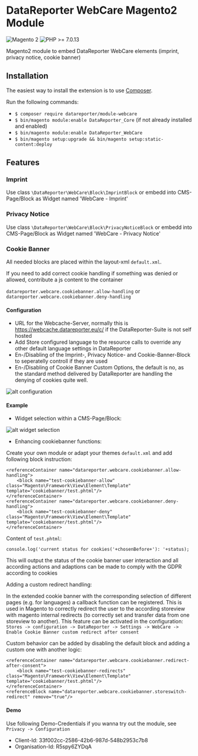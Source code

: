 DataReporter WebCare Magento2 Module
============
 
 ![Magento 2](https://img.shields.io/badge/Magento-%3E=2.2-blue.svg)
 ![PHP >= 7.0.13](https://img.shields.io/badge/PHP-%3E=7.0.13-green.svg)

Magento2 module to embed DataReporter WebCare elements (imprint, privacy notice, cookie banner)

Installation
------------

The easiest way to install the extension is to use [Composer](https://getcomposer.org/).

Run the following commands:

- ```$ composer require datareporter/module-webcare```
- ```$ bin/magento module:enable DataReporter_Core``` (if not already installed and enabled)
- ```$ bin/magento module:enable DataReporter_WebCare```
- ```$ bin/magento setup:upgrade && bin/magento setup:static-content:deploy```

Features
------------

### Imprint
Use class ````\DataReporter\WebCare\Block\ImprintBlock```` or embedd into CMS-Page/Block as Widget named 'WebCare - Imprint'

### Privacy Notice
Use class ````\DataReporter\WebCare\Block\PrivacyNoticeBlock```` or embedd into CMS-Page/Block as Widget named 'WebCare - Privacy Notice'

### Cookie Banner
All needed blocks are placed within the layout-xml ```default.xml```. 

If you need to add correct cookie handling if something was denied or allowed, contribute a js content to the container

```datareporter.webcare.cookiebanner.allow-handling``` or ```datareporter.webcare.cookiebanner.deny-handling```

#### Configuration

* URL for the Webcache-Server, normally this is https://webcache.datareporter.eu/c/ if the DataReporter-Suite is not self hosted
* Add Store configured language to the resource calls to override any other default language settings in DataReporter
* En-/Disabling of the Imprint-, Privacy Notice- and Cookie-Banner-Block to seperatelly controll if they are used
* En-/Disabling of Cookie Banner Custom Options, the default is no, as the standard method delivered by DataReporter are handling the denying of cookies quite well.

![alt configuration](docs/images/configuration.png)

#### Example

* Widget selection within a CMS-Page/Block:

![alt widget selection](docs/images/widget_selection.png)

* Enhancing cookiebanner functions:

Create your own module or adapt your themes ```default.xml``` and add following block instruction:

```
<referenceContainer name="datareporter.webcare.cookiebanner.allow-handling">
    <block name="test-cookiebanner-allow" class="Magento\Framework\View\Element\Template" template="cookiebanner/test.phtml"/>
</referenceContainer>
<referenceContainer name="datareporter.webcare.cookiebanner.deny-handling">
    <block name="test-cookiebanner-deny" class="Magento\Framework\View\Element\Template" template="cookiebanner/test.phtml"/>
</referenceContainer>
``` 

Content of ```test.phtml```:
```
console.log('current status for cookies('+chosenBefore+'): '+status);
```

This will output the status of the cookie banner user interaction and all according actions and adaptions can be made to comply with the GDPR according to cookies

Adding a custom redirect handling:

In the extended cookie banner with the corresponding selection of different pages (e.g. for languages) a callback function can be registered. This is used in Magento to correctly redirect the user to the according storeview with magento internal redirects (to correctly set and transfer data from one storeview to another). This feature can be activated in the configuration: ```Stores -> configuration -> DataReporter -> Settings -> WebCare -> Enable Cookie Banner custom redirect after consent```

Custom behavior can be added by disabling the default block and adding a custom one with another logic:

```
<referenceContainer name="datareporter.webcare.cookiebanner.redirect-after-consent">
    <block name="test-cookiebanner-redirects" class="Magento\Framework\View\Element\Template" template="cookiebanner/test.phtml"/>
</referenceContainer>
<referenceBlock name="datareporter.webcare.cookiebanner.storeswitch-redirect" remove="true"/>
``` 

#### Demo

Use following Demo-Credentials if you wanna try out the module, see ````Privacy -> Configuration````

* Client-Id: 33f002cc-2586-42b6-987d-548b2953c7b8
* Organisation-Id: R5spy6ZYDqA